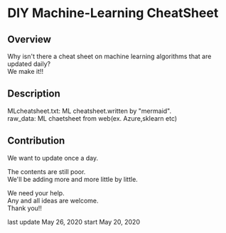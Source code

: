 # DIY Machine-Learning CheatSheet

## Overview
Why isn't there a cheat sheet on machine learning algorithms that are updated daily?  
We make it!!

## Description
MLcheatsheet.txt:  ML cheatsheet.written by "mermaid".  
raw_data:  ML chaetsheet from web(ex. Azure,sklearn etc)

## Contribution
We want to update once a day.

The contents are still poor.   
We'll be adding more and more little by little.

We need your help.  
Any and all ideas are welcome.  
Thank you!!

last update May 26, 2020
start May 20, 2020
